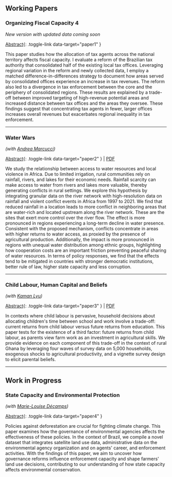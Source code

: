 ## Working Papers

### Organizing Fiscal Capacity 4
*New version with updated data coming soon*  

[Abstract](#){: .toggle-link data-target="paper1" }

<span id="paper1" class="toggle-content">
This paper studies how the allocation of tax agents across the national territory affects fiscal capacity. I evaluate a reform of the Brazilian tax authority that consolidated half of the existing local tax offices. Leveraging regional variation in the reform and newly collected data, I employ a matched difference-in-differences strategy to document how areas served by consolidated offices experience an increase in tax revenues. The reform also led to a divergence in tax enforcement between the core and the periphery of consolidated regions. These results are explained by a trade-off between improved targeting of high-revenue potential areas and increased distance between tax offices and the areas they oversee. These findings suggest that concentrating tax agents in fewer, larger offices increases overall revenues but exacerbates regional inequality in tax enforcement.
</span>

---

### Water Wars
*(with [Andrea Marcucci](https://sites.google.com/view/andremarcucci/home))*  

[Abstract](#){: .toggle-link data-target="paper2" } | [PDF](/assets/pdf/water_wars.pdf)

<span id="paper2" class="toggle-content">
We study the relationship between access to water resources and local violence in Africa. Due to limited irrigation, rural communities rely on rainfall, rivers, and lakes for their economic needs. Rainfall scarcity can make access to water from rivers and lakes more valuable, thereby generating conflicts in rural settings. We explore this hypothesis by integrating granular data on the river network with high-resolution data on rainfall and violent conflict events in Africa from 1997 to 2021. We find that reduced rainfall in a location leads to more conflict in neighboring areas that are water-rich and located upstream along the river network. These are the sites that exert more control over the river flow. The effect is more pronounced in regions experiencing a long-term decline in water presence. Consistent with the proposed mechanism, conflicts concentrate in areas with higher returns to water access, as proxied by the presence of agricultural production. Additionally, the impact is more pronounced in regions with unequal water distribution among ethnic groups, highlighting how cooperation costs are an important friction preventing peaceful sharing of water resources. In terms of policy responses, we find that the effects tend to be mitigated in countries with stronger democratic institutions, better rule of law, higher state capacity and less corruption.
</span>

---

### Child Labour, Human Capital and Beliefs
*(with [Kaman Lyu](https://sites.northwestern.edu/kamanlyu/))*  

[Abstract](#){: .toggle-link data-target="paper3" } | [PDF](/assets/pdf/child_labour_beliefs.pdf)

<span id="paper3" class="toggle-content">
In contexts where child labour is pervasive, household decisions about allocating children's time between school and work involve a trade-off: current returns from child labour versus future returns from education. This paper tests for the existence of a third factor: future returns from child labour, as parents view farm work as an investment in agricultural skills. We provide evidence on each component of this trade-off in the context of rural Ghana by leveraging four waves of survey data on 5,000 households, exogenous shocks to agricultural productivity, and a vignette survey design to elicit parental beliefs.
</span>

---

## Work in Progress

### State Capacity and Environmental Protection
*(with [Marie-Louise Décamps](https://sites.google.com/view/mstelman))*  

[Abstract](#){: .toggle-link data-target="paper4" }

<span id="paper4" class="toggle-content">
Policies against deforestation are crucial for fighting climate change. This paper examines how the governance of environmental agencies affects the effectiveness of these policies. In the context of Brazil, we compile a novel dataset that integrates satellite land use data, administrative data on the environmental agency organization and on agents' career, and enforcement activities. With the findings of this paper, we aim to uncover how governance reforms influence enforcement capacity and shape farmers' land use decisions, contributing to our understanding of how state capacity affects environmental conservation.
</span>
